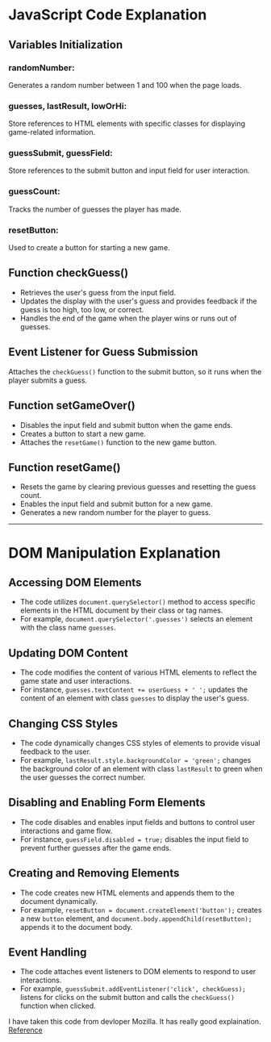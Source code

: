 # JavaScript Code Explanation

## Variables Initialization

### randomNumber:
Generates a random number between 1 and 100 when the page loads.

### guesses, lastResult, lowOrHi:
Store references to HTML elements with specific classes for displaying game-related information.

### guessSubmit, guessField:
Store references to the submit button and input field for user interaction.

### guessCount:
Tracks the number of guesses the player has made.

### resetButton:
Used to create a button for starting a new game.

## Function checkGuess()

- Retrieves the user's guess from the input field.
- Updates the display with the user's guess and provides feedback if the guess is too high, too low, or correct.
- Handles the end of the game when the player wins or runs out of guesses.

## Event Listener for Guess Submission

Attaches the `checkGuess()` function to the submit button, so it runs when the player submits a guess.

## Function setGameOver()

- Disables the input field and submit button when the game ends.
- Creates a button to start a new game.
- Attaches the `resetGame()` function to the new game button.

## Function resetGame()

- Resets the game by clearing previous guesses and resetting the guess count.
- Enables the input field and submit button for a new game.
- Generates a new random number for the player to guess.

---

# DOM Manipulation Explanation

## Accessing DOM Elements

- The code utilizes `document.querySelector()` method to access specific elements in the HTML document by their class or tag names.
- For example, `document.querySelector('.guesses')` selects an element with the class name `guesses`.

## Updating DOM Content

- The code modifies the content of various HTML elements to reflect the game state and user interactions.
- For instance, `guesses.textContent += userGuess + ' ';` updates the content of an element with class `guesses` to display the user's guess.

## Changing CSS Styles

- The code dynamically changes CSS styles of elements to provide visual feedback to the user.
- For example, `lastResult.style.backgroundColor = 'green';` changes the background color of an element with class `lastResult` to green when the user guesses the correct number.

## Disabling and Enabling Form Elements

- The code disables and enables input fields and buttons to control user interactions and game flow.
- For instance, `guessField.disabled = true;` disables the input field to prevent further guesses after the game ends.

## Creating and Removing Elements

- The code creates new HTML elements and appends them to the document dynamically.
- For example, `resetButton = document.createElement('button');` creates a new `button` element, and `document.body.appendChild(resetButton);` appends it to the document body.

## Event Handling

- The code attaches event listeners to DOM elements to respond to user interactions.
- For example, `guessSubmit.addEventListener('click', checkGuess);` listens for clicks on the submit button and calls the `checkGuess()` function when clicked.




I have taken this code from devloper Mozilla. It has really good explaination. 
[Reference](URL)
